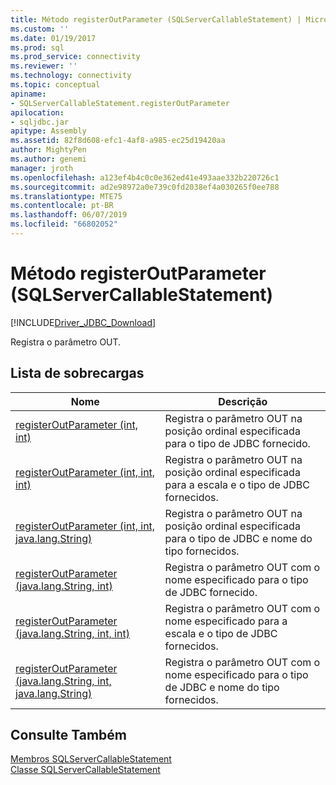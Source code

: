 ```yaml
---
title: Método registerOutParameter (SQLServerCallableStatement) | Microsoft Docs
ms.custom: ''
ms.date: 01/19/2017
ms.prod: sql
ms.prod_service: connectivity
ms.reviewer: ''
ms.technology: connectivity
ms.topic: conceptual
apiname:
- SQLServerCallableStatement.registerOutParameter
apilocation:
- sqljdbc.jar
apitype: Assembly
ms.assetid: 82f8d608-efc1-4af8-a985-ec25d19420aa
author: MightyPen
ms.author: genemi
manager: jroth
ms.openlocfilehash: a123ef4b4c0c0e362ed41e493aae332b220726c1
ms.sourcegitcommit: ad2e98972a0e739c0fd2038ef4a030265f0ee788
ms.translationtype: MTE75
ms.contentlocale: pt-BR
ms.lasthandoff: 06/07/2019
ms.locfileid: "66802052"
---
```

# <a name="registeroutparameter-method-sqlservercallablestatement"></a>Método registerOutParameter (SQLServerCallableStatement)
[!INCLUDE[Driver_JDBC_Download](../../../includes/driver_jdbc_download.md)]

  Registra o parâmetro OUT.  
  
## <a name="overload-list"></a>Lista de sobrecargas  
  
|Nome|Descrição|  
|----------|-----------------|  
|[registerOutParameter (int, int)](../../../connect/jdbc/reference/registeroutparameter-method-int-int.md)|Registra o parâmetro OUT na posição ordinal especificada para o tipo de JDBC fornecido.|  
|[registerOutParameter (int, int, int)](../../../connect/jdbc/reference/registeroutparameter-method-int-int-int.md)|Registra o parâmetro OUT na posição ordinal especificada para a escala e o tipo de JDBC fornecidos.|  
|[registerOutParameter (int, int, java.lang.String)](../../../connect/jdbc/reference/registeroutparameter-method-int-int-java-lang-string.md)|Registra o parâmetro OUT na posição ordinal especificada para o tipo de JDBC e nome do tipo fornecidos.|  
|[registerOutParameter (java.lang.String, int)](../../../connect/jdbc/reference/registeroutparameter-method-java-lang-string-int.md)|Registra o parâmetro OUT com o nome especificado para o tipo de JDBC fornecido.|  
|[registerOutParameter (java.lang.String, int, int)](../../../connect/jdbc/reference/registeroutparameter-method-java-lang-string-int-int.md)|Registra o parâmetro OUT com o nome especificado para a escala e o tipo de JDBC fornecidos.|  
|[registerOutParameter (java.lang.String, int, java.lang.String)](../../../connect/jdbc/reference/registeroutparameter-method-java-lang-string-int-java-lang-string.md)|Registra o parâmetro OUT com o nome especificado para o tipo de JDBC e nome do tipo fornecidos.|  
  
## <a name="see-also"></a>Consulte Também  
 [Membros SQLServerCallableStatement](../../../connect/jdbc/reference/sqlservercallablestatement-members.md)   
 [Classe SQLServerCallableStatement](../../../connect/jdbc/reference/sqlservercallablestatement-class.md)  
  
  
